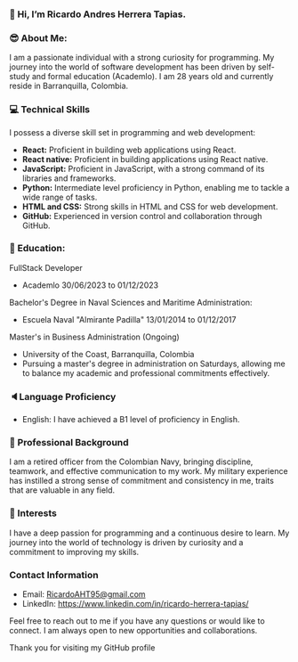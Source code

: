 ### 👋 Hi, I’m Ricardo Andres Herrera Tapias.

### 😎 About Me:

I am a passionate individual with a strong curiosity for programming. 
My journey into the world of software development has been driven by 
self-study and formal education (Academlo). I am 28 years old and currently reside 
in Barranquilla, Colombia.

### 💻 Technical Skills

I possess a diverse skill set in programming and web development:

- **React:** Proficient in building web applications using React.
- **React native:** Proficient in building applications using React native.
- **JavaScript:** Proficient in JavaScript, with a strong command of its libraries and frameworks.
- **Python:** Intermediate level proficiency in Python, enabling me to tackle a wide range of tasks.
- **HTML and CSS:** Strong skills in HTML and CSS for web development.
- **GitHub:** Experienced in version control and collaboration through GitHub.
  
### 📖 Education:

FullStack Developer
  - Academlo 30/06/2023 to 01/12/2023

Bachelor's Degree in Naval Sciences and Maritime Administration:
  - Escuela Naval "Almirante Padilla" 13/01/2014 to 01/12/2017

Master's in Business Administration (Ongoing)
  - University of the Coast, Barranquilla, Colombia
  - Pursuing a master's degree in administration on Saturdays, allowing me to balance my academic and professional commitments effectively.

### 🔈Language Proficiency

- English: I have achieved a B1 level of proficiency in English.

### 📝 Professional Background

I am a retired officer from the Colombian Navy, bringing discipline, teamwork, and effective 
communication to my work. My military experience has instilled a strong sense of commitment and 
consistency in me, traits that are valuable in any field.

### 👀 Interests

I have a deep passion for programming and a continuous desire to learn. My journey into the world of 
technology is driven by curiosity and a commitment to improving my skills.

### Contact Information

- Email: RicardoAHT95@gmail.com
- LinkedIn: https://www.linkedin.com/in/ricardo-herrera-tapias/

Feel free to reach out to me if you have any questions or would like to connect. 
I am always open to new opportunities and collaborations.


Thank you for visiting my GitHub profile

